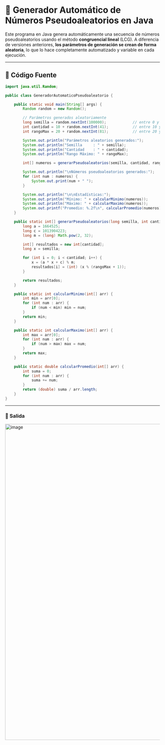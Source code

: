 # 🧮 Generador Automático de Números Pseudoaleatorios en Java

Este programa en Java genera automáticamente una secuencia de números pseudoaleatorios usando el método **congruencial lineal** (LCG). A diferencia de versiones anteriores, **los parámetros de generación se crean de forma aleatoria**, lo que lo hace completamente automatizado y variable en cada ejecución.

---

## 🧾 Código Fuente

```java
import java.util.Random;

public class GeneradorAutomaticoPseudoaleatorio {

    public static void main(String[] args) {
        Random random = new Random();

        // Parámetros generados aleatoriamente
        long semilla = random.nextInt(100000);            // entre 0 y 99,999
        int cantidad = 10 + random.nextInt(41);           // entre 10 y 50
        int rangoMax = 20 + random.nextInt(81);           // entre 20 y 100

        System.out.println("Parámetros aleatorios generados:");
        System.out.println("Semilla     : " + semilla);
        System.out.println("Cantidad    : " + cantidad);
        System.out.println("Rango Máximo: " + rangoMax);

        int[] numeros = generarPseudoaleatorios(semilla, cantidad, rangoMax);

        System.out.println("\nNúmeros pseudoaleatorios generados:");
        for (int num : numeros) {
            System.out.print(num + " ");
        }

        System.out.println("\n\nEstadísticas:");
        System.out.println("Mínimo: " + calcularMinimo(numeros));
        System.out.println("Máximo: " + calcularMaximo(numeros));
        System.out.printf("Promedio: %.2f\n", calcularPromedio(numeros));
    }

    public static int[] generarPseudoaleatorios(long semilla, int cantidad, int rangoMax) {
        long a = 1664525;
        long c = 1013904223;
        long m = (long) Math.pow(2, 32);

        int[] resultados = new int[cantidad];
        long x = semilla;

        for (int i = 0; i < cantidad; i++) {
            x = (a * x + c) % m;
            resultados[i] = (int) (x % (rangoMax + 1));
        }

        return resultados;
    }

    public static int calcularMinimo(int[] arr) {
        int min = arr[0];
        for (int num : arr) {
            if (num < min) min = num;
        }
        return min;
    }

    public static int calcularMaximo(int[] arr) {
        int max = arr[0];
        for (int num : arr) {
            if (num > max) max = num;
        }
        return max;
    }

    public static double calcularPromedio(int[] arr) {
        int suma = 0;
        for (int num : arr) {
            suma += num;
        }
        return (double) suma / arr.length;
    }
}
```
---
### 🧾 Salida
<img width="1912" height="1027" alt="image" src="https://github.com/user-attachments/assets/ebfcc664-1363-4f91-9950-d9c278d2d07f" />

